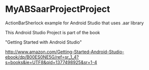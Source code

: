 MyABSaarProjectProject
======================

ActionBarSherlock example for Android Studio that uses .aar library

This Android Studio Project is part of the book

"Getting Started with Android Studio"

http://www.amazon.com/Getting-Started-Android-Studio-ebook/dp/B00ES0NE5G/ref=sr_1_4?s=books&ie=UTF8&qid=1377498925&sr=1-4
